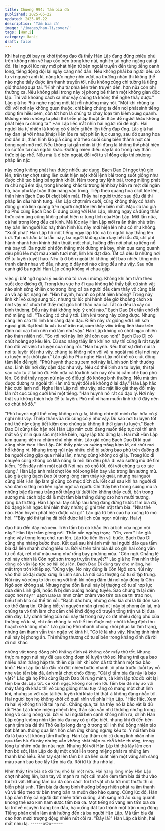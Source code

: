 ```yaml
---
title: Chương 994: Tấm bia đá
published: 2025-05-22
updated: 2025-05-22
description: 'Tấm bia đá'
image: '/images/han-li/cover/'
tags: [HanLi]
category: HanLi
draft: false
---
```


Khi hai người bay ra khỏi thông đạo đã thấy Hàn Lập đang đứng
phiêu phù trên không nhìn về hạp cốc bên trong khe núi, nghiên
tai nghe ngóng cái gì đó.
Hai người lúc này mới phát hiện từ bên ngoài truyền đến từng
tiếng oanh long, tiếng động dội lại ngày càng nhỏ dần. Nếu không
phải ba người đều có tu vi nguyên anh kì, năng lực nghe nhìn
vượt xa thường nhân thì không thể nào nghe thấy được âm thanh
truyền tới, nếu không cũng chỉ tưởng là tiếng gió thoáng qua tai.
"Hình như từ phía bên trên truyền đến, hơn nữa còn phi thường
xa. Nếu không phải trong này bị phong bế thành một không gian
độc lập. Thì với khoảng cách xa như vậy chúng ta không thể nghe
thấy được." Lão già họ Phú nghe ngóng một lát rồi nhướng mày
nói.
"Một khi chúng ta đối với nơi này không quen thuộc, chi bằng
chúng ta đến nơi phát sinh tiếng động tìm hiểu xem, còn tốt hơn là
chúng ta chạy loạn tìm kiếm xung quanh. Đương nhiên chúng ta
phải thi triển pháp thuật ẩn thân để người khác không phát hiện ra
chúng ta." Hàn Lập liếc mắt nhìn hai người rồi đề nghị.
Hai người kia tự nhiên là không có ý kiến gì liền lên tiếng đáp
ứng.
Lão giả hai tay đan lại với nhau(kháp) liền lóe ra một phiến lục
quang, sau đó quang hoa mờ dần đi, thân hình lão giả cũng mờ
theo cuối cùng biến thành một cái bóng xanh mờ mờ. Nếu không
lại gần nhìn kĩ thì đúng là không thể phát hiện có sự tồn tại của
người khác.
Đương nhiên điều này là do trong này thần thức bị áp chế. Nếu
mà là ở bên ngoài, đối với tu sĩ đồng cấp thì phương pháp ẩn nặc

này cũng không phát huy được nhiều tác dụng.
Bạch Dao Di ngọc thủ giơ lên, trên tay chợt sáng liền xuất hiện
một khối lệnh bài trong suốt giống như được chế tạo bằng băng
tinh khiết.
Nắm trong tay lệnh bài, trong miệng phát ra chú ngữ êm dịu, trong
khoảng khắc từ trong lệnh bày bắn ra một dải ngân hà, bao phủ
lấy toàn thân nàng vào trong.
Tiếp theo quang hoa chợt lóe lên, thân hình Bạch Dao Di chợt
biến mất.
Thấy hai người trước sau đều đã thi pháp ẩn dấu hành tung. Hàn
Lập chợt mỉm cười, cũng không thấy có hành động gì mà linh
quang trên người chợt lóe lên liền biến mất.
Mặc dù lão già họ Phú cùng Bạch Dao Di đứng cùng với Hàn Lập,
nhưng ngay cả dùng thần thức cảm ứng cũng không phát hiện ra
tung tích của Hàn Lập.
Một lần nữa, cả hai trong lòng đều cả kinh.
Mà lúc này Hàn Lập mới ra ẩn thân phù trên tay bán lên người lúc
này thân hình lúc này mới hiện lên như có như không.
"Xuất phát" Hàn Lập hô một tiếng ngay lập tức cả ba người bay
thẳng lên trời.
Tại nơi thần bí lạ lẫm này, ba người không dám bay hết tốc độ,
chỉ phi hành nhanh hơn khinh thân thuật một chút, hướng đến nơi
phát ra tiếng nổ mà bay tới.
Ba người phi độn thẳng một đường mà bay, nhìn qua xung quanh
đều phủ lên một màu xanh tươi mát, linh khí dạt dào. Tất cả đều
là những nơi để tu luyện tuyệt hảo. Nếu là ở bên ngoài thì không
biết bao nhiêu tông môn tranh dành nhau vỡ đầu, nhưng ở đây
nơi nào cũng đều như vậy.
Sau nửa canh giờ ba người Hàn Lập cũng không vì chưa gặp

việc gì bất ngờ ngoài ý muốn mà tỏ ra vui mừng.
Không khí âm trầm theo suốt dọc đường đi. Trong khu vực họ đi
qua không hề thấy bất cứ sinh vật nào sinh sống khiến cho trong
lòng cả ba người đều cảm thấy vô cùng bất an và áp lực nặng nề.
"Hàn huynh, huynh có phát hiện không? Trong này linh khí vô
cùng sung túc, nhưng từ lúc phi hành đến giờ khoảng cách xa
như vậy mà chưa hề thấy một gốc linh thảo nào cả. Tất cả đều là
cây cỏ bình thường. Đều này thật không hợp lý chút nào." Bạch
Dao Di chần chờ rồi mở miệng nói.
"Ta cũng có chú ý tới. Linh khí trong này cũng được. Nhưng càng
lên cao thì linh khí càng đậm đặc. Điểm này rất giống với Linh sơn
ngoại giới. Đại khái là các tu sĩ trên núi, cảm thấy việc trồng linh
thảo trên đỉnh núi cao hơn nên mới làm như vậy." Hàn Lập không
có chút ngạc nhiên nào thản nhiên nói.
"So với nơi này linh khí còn cao hơn!" Bạch Dao Di có chút hoảng
sợ kêu lên.
Dù sao nàng thấy linh khí nơi này thì cũng là rất tuyệt hảo đối với
việc tu luyện của nàng rồi.
"Hàn huynh. Nếu thật sự đỉnh núi là nơi tu luyện tốt như vậy,
chúng ta không nên vội vã ra ngoài mà ở lại nơi này tu luyện một
thời gian." Lão già họ Phú nghe Hàn Lập nói thế có chút động tâm
liền đề nghị.
"Phú huynh thực sự xem nơi này là Linh sơn bình thường sao.
Linh khí nơi đây đậm đặc như vậy. Nếu có thể bình an tu luyện,
thì tại sao các tu sĩ lại bỏ đi. Hơn nữa cả tòa linh sơn này đều bị
cấm chế bao phủ lên. Có thể thấy ngọn núi này có điều gì đó
không bình thường. Nếu mà tìm được đường ra ngoài thì Hàn mỗ
tuyệt đối sẽ không ở lại đây." Hàn Lập hắc hắc cười lạnh nói.
Nghe Hàn Lập nói như vậy, sắc mặt lão giả thay đổi mấy lần rốt
cục cũng cười khổ một tiếng.
"Hàn huynh nói rất có đạo lý. Nơi này thật sự không thích hợp để
tu luyện. Phú mỗ vì ham muốn linh khí ở đây nên có chút hồ đồ."

"Phú huynh nghĩ thế cũng không có gì lạ, không chỉ một mình đạo
hữa có ý nghĩ như vậy. Thiếp thân vừa rồi cũng có ý như vậy. Dù
sao nơi tu luyện tốt như thế này cũng tiết kiệm cho chúng ta
không ít thời gian tu luyện." Bạch Dao Di cũng tiếc hận nói.
Hàn Lập mỉm cười đang muốn tiếp tục nói thì ánh mắt vô ý nhìn
qua sắc mặt khẻ biến, ngay lập tức dừng lại.
Hai mắt Hàn Lập lam quang hiện ra chăm chú nhìn nhìn.
Lão giả cùng Bạch Dao Di kì quái cũng nhìn theo Hàn Lập.
Chỉ thấy phía xa sương trắng lượn lờ, có chút mơ hồ không rõ.
Nhưng trong núi này nhiều chỗ bị sương bao phủ trên đường đi
ba người cũng gặp qua nhiều lần, nhưng cũng không có gì lạ.
Trong lúc di chuyển cũng không có khả năng là mỗi lần đều phải
đi vào sương mù để tìm kiếm.
"Đến đây nhìn một cái đi Nơi này có chỗ tốt, đối với chúng ta có
tác dụng." Hàn Lập ánh măt chợt lóe nói xong liền bay vào trong
làn sương mù.
Lão giả cùng Bạch Dao Di trong lòng cảm thấy kỳ quái, nhưng hai
người cũng biết Hàn lập làm gì cũng có mục đích cả. Kết quả sau
khi hai người đi vào đám sương mù liền ngẩn ngơ cả người.
Chỉ thấy bên trong sương mù là những bậc đá màu trắng nối
thẳng từ dưới lên không thấy cuối, bên trong sương mù cách bậc
đá là một tấm bia thẳng đứng cao hơn mười trượng, rộng ba
trương.
Hàn Lập hai tay chắp sau lưng đang đứng trước tấm bia đá, bộ
dạng kinh ngạc khi nhìn thấy những gì ghi trên mặt tấm bia.
"Như thế nào. Hàn huynh phát hiện được cái gì?" Lão giả từ trên
cao hạ xuống tò mò hỏi.
""Bây giờ thì tại hạ đã biết được lai lịch của ngọn núi này. Hai vị

đạo hữu đến đây mà xem. Trên tấm bia có khắc lên lai lịch của
ngọn núi này." Hàn Lập trầm giọng nói. Thần sắc ngưng trọng.
"Oh, xem."
Lão giả nghe vậy trong lòng chợt run lên. Lập tức tiến lên vài
bước. Bạch Dao Di cũng nhẹ nhàng bước theo.
Kết quả sau khi ánh mắt hai người đảo qua tấm bia đá liền nhanh
chóng hiểu ra.
Bởi vì trên tấm bia đá có ghi hai dòng văn tự cổ đại, nét chữ màu
vàng như rồng bay phượng múa.
"Côn ngô. Chẳng lẽ nơi này chính là Côn ngô sơn trong truyền
thuyết?" Lão già họ Phú nhìn thấy dòng cỗ văn lập tức sợ hãi kêu
lên.
Bạch Dao Di dùng tay che miệng, hai mắt trợn tròn khiếp sợ.
"Đúng vậy. Nơi này đúng là Côn Ngô sơn. Núi này vào thời cổ đại
được xưng là Linh sơn. Là nơi các thượng cổ tu sĩ tập trung. Núi
này vô cùng to lớn cùng với linh khí nồng đậm thì nơi này đúng là
Côn Ngô sơn không sai. Nhưng nghe đồn là núi này bị thượng cổ
tu sĩ hơp lực đưa đến Linh giới, hoặc là bị dìm xuống hoàng
tuyền. Sao chúng ta lại đến được nơi này?" Bạch Dao Di nhìn
chằm chằm vào tấm bia đá thì thào nói, biểu tình khó có thể tin
nổi.
"Bạch đão hữu, những điều kia chỉ là lời đồn sao có thể đáng tin.
Chẳng biết vì nguyên nhân gì mà núi này bị phong ấn lại, mà
chúng ta vô tình làm cho cấm chế khởi động cổ truyền tống trận
và bị đưa đến đây. Lấy danh tiếng của núi này thì trong này có rất
nhiều động phủ của thượng cổ tu sĩ, chỉ cần chúng ta có thể tìm
được một chút khẳng định thu hoạch sẽ không nhỏ." Lão già họ
Phú nhanh chóng khôi phục lại tâm trạng, nhưng âm thanh vẫn
tràn ngập vẻ kinh hỉ.
"Có lẽ là như vậy. Nhưng tình hình núi này bị phong ấn. Thì
những thương cổ tu sĩ bên trong khẳng định đã rời đi nơi khác,

những vật trong động phủ khẳng định sẽ không còn mấy thứ tốt.
Nhưng thực ra ngọn núi này đã qua công đoạn tế luyện thô sơ.
Nhưng trải qua bao nhiêu năm tháng hấp thu thiên địa linh khí
sớm đã trở thành một tòa bảo khố." Hàn Lập lắc lắc đầu rồi đột
nhiên bước nhanh tới phía trước duỗi tay vỗ nhẹ vào tấm bia đá,
ánh mắt chợt chớp động.
"Cái gì tấm bia đá này là bảo vật?" Lão già họ Phú cùng Bạch
Dao Di rùng mình, cả kinh lập tức dò xét lại tấm bia đá. Lập tức cả
kinh ngạc không nói nên lời.
Tấm bia đá này so với mấy tảng đá khác thì vô cùng giống nhau
tuy rằng có mang một chút linh khí, nhưng so với các tài liệu luyện
khí khác thì thật là không đáng nhắc tới.
Hai người bọn họ không khỏi cổ quái nhìn về phía Hàn Lập.
"Hắc Hắc. Xem ra hai vị không tin lời tại hạ nói. Chẳng qua, tai ha
thấy nó là bảo vật là đủ rồi."Hàn Lập khóe miệng nhếch lên, thần
sắc vẫn như thường nhưng trong lòng vô cùng nóng vội.
bởi vì hai người bên cạnh không nhìn ra, chính Hàn Lập cũng
không nhìn tấm bia đá này có gì đặc biệt, nhưng khi đi đến bên
cạnh tấm bia đá thì Thổ Gai1p long đang ở trong túi linh thú bỗng
nhiên táo bật bất an.
thông qua linh hồn cảm ứng không ngừng kêu to. Ý nói tấm bia đá
là bảo vật không tầm thường.
Hàn Lập thậm chí sử dụng linh nhãn nhìn qua tấm bia đá này
nhưng vẫn không phát hiện ra chỗ khác thường, trong lòng tự
nhiên nửa tin nửa ngờ.
Nhưng đối với Hàn Lập thì thà lấy lầm còn hơn bỏ sót, Hàn Lập
do dự một chút liền trong miệng phát ra những âm thanh khó
hiểu.
Bàn tay đặt lên tấm bia đá liền xuất hiện một vầng ánh sáng màu
xanh bao bọc lấy tấm bia đá. Rồi từ từ thu nhỏ lại.

Nhìn thấy tấm bia đá đã thu nhỏ lại một nửa. Hai hàng lông mày
Hàn Lập chợt nhướng lên, bàn tay vỗ mạnh ra một cái muốn đem
tấm bia đá thu vào túi trữ vật.
Nhưng tấm bia đá còn cách túi trữ vật chưa tới một thước thì dị
biến phát sinh.
Tấm bia đá đang bình thường bỗng nhiên phát ra âm thanh vù vù
tiếp theo từ bên trong bắn ra muôn đạo hào quang.
Cùng lúc đó, Hàn Lập cảm thấy cả người đột nhiên trầm xuống,
ánh sáng mờ ảo xung quanh không thể nào kìm hảm được tấm
bia đá. Một tiếng nổ vang lên tấm bia đá lại trở về nguyên trạng
ban đầu, hạ xuống đất tạo thành một trận rung động
Tiếng phản chấn làm ảnh hưởng đến cả ba người Hàn Lập. Mà
tấm bia đá cao hơn mười trượng động nhiên nứt đôi ra.
"Đây là?" Hàn Lập cả kinh, hai mắt nhíu lại.
------oOo------
